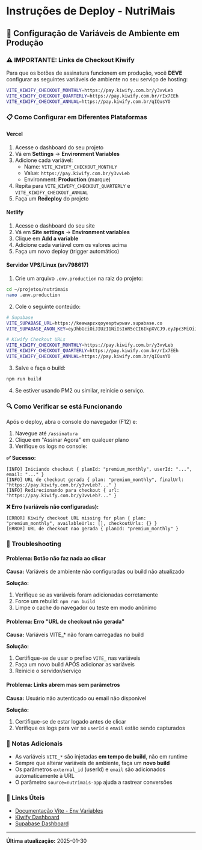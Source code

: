 # Instruções de Deploy - NutriMais

## 🚀 Configuração de Variáveis de Ambiente em Produção

### ⚠️ IMPORTANTE: Links de Checkout Kiwify

Para que os botões de assinatura funcionem em produção, você **DEVE** configurar as seguintes variáveis de ambiente no seu serviço de hosting:

```bash
VITE_KIWIFY_CHECKOUT_MONTHLY=https://pay.kiwify.com.br/y3vvLeb
VITE_KIWIFY_CHECKOUT_QUARTERLY=https://pay.kiwify.com.br/rIx7EEh
VITE_KIWIFY_CHECKOUT_ANNUAL=https://pay.kiwify.com.br/qIQusYO
```

### 📋 Como Configurar em Diferentes Plataformas

#### Vercel
1. Acesse o dashboard do seu projeto
2. Vá em **Settings** → **Environment Variables**
3. Adicione cada variável:
   - Name: `VITE_KIWIFY_CHECKOUT_MONTHLY`
   - Value: `https://pay.kiwify.com.br/y3vvLeb`
   - Environment: **Production** (marque)
4. Repita para `VITE_KIWIFY_CHECKOUT_QUARTERLY` e `VITE_KIWIFY_CHECKOUT_ANNUAL`
5. Faça um **Redeploy** do projeto

#### Netlify
1. Acesse o dashboard do seu site
2. Vá em **Site settings** → **Environment variables**
3. Clique em **Add a variable**
4. Adicione cada variável com os valores acima
5. Faça um novo deploy (trigger automático)

#### Servidor VPS/Linux (srv798617)
1. Crie um arquivo `.env.production` na raiz do projeto:
```bash
cd ~/projetos/nutrimais
nano .env.production
```

2. Cole o seguinte conteúdo:
```bash
# Supabase
VITE_SUPABASE_URL=https://keawapzxqoyesptwpwav.supabase.co
VITE_SUPABASE_ANON_KEY=eyJhbGciOiJIUzI1NiIsInR5cCI6IkpXVCJ9.eyJpc3MiOiJzdXBhYmFzZSIsInJlZiI6ImtlYXdhcHp4cW95ZXNwdHdwd2F2Iiwicm9sZSI6ImFub24iLCJpYXQiOjE3NjEzNzE4MTAsImV4cCI6MjA3Njk0NzgxMH0.gc42HHODbHSsIIztIevnER6zt__CN19Mm7Ba0a98kM8

# Kiwify Checkout URLs
VITE_KIWIFY_CHECKOUT_MONTHLY=https://pay.kiwify.com.br/y3vvLeb
VITE_KIWIFY_CHECKOUT_QUARTERLY=https://pay.kiwify.com.br/rIx7EEh
VITE_KIWIFY_CHECKOUT_ANNUAL=https://pay.kiwify.com.br/qIQusYO
```

3. Salve e faça o build:
```bash
npm run build
```

4. Se estiver usando PM2 ou similar, reinicie o serviço.

### 🔍 Como Verificar se está Funcionando

Após o deploy, abra o console do navegador (F12) e:

1. Navegue até `/assinatura`
2. Clique em "Assinar Agora" em qualquer plano
3. Verifique os logs no console:

**✅ Sucesso:**
```
[INFO] Iniciando checkout { planId: "premium_monthly", userId: "...", email: "..." }
[INFO] URL de checkout gerada { plan: "premium_monthly", finalUrl: "https://pay.kiwify.com.br/y3vvLeb?..." }
[INFO] Redirecionando para checkout { url: "https://pay.kiwify.com.br/y3vvLeb?..." }
```

**❌ Erro (variáveis não configuradas):**
```
[ERROR] Kiwify checkout URL missing for plan { plan: "premium_monthly", availableUrls: [], checkoutUrls: {} }
[ERROR] URL de checkout nao gerada { planId: "premium_monthly" }
```

### 🐛 Troubleshooting

#### Problema: Botão não faz nada ao clicar
**Causa:** Variáveis de ambiente não configuradas ou build não atualizado

**Solução:**
1. Verifique se as variáveis foram adicionadas corretamente
2. Force um rebuild: `npm run build`
3. Limpe o cache do navegador ou teste em modo anônimo

#### Problema: Erro "URL de checkout não gerada"
**Causa:** Variáveis VITE_* não foram carregadas no build

**Solução:**
1. Certifique-se de usar o prefixo `VITE_` nas variáveis
2. Faça um novo build APÓS adicionar as variáveis
3. Reinicie o servidor/serviço

#### Problema: Links abrem mas sem parâmetros
**Causa:** Usuário não autenticado ou email não disponível

**Solução:**
1. Certifique-se de estar logado antes de clicar
2. Verifique os logs para ver se `userId` e `email` estão sendo capturados

### 📝 Notas Adicionais

- As variáveis `VITE_*` são injetadas **em tempo de build**, não em runtime
- Sempre que alterar variáveis de ambiente, faça um **novo build**
- Os parâmetros `external_id` (userId) e `email` são adicionados automaticamente à URL
- O parâmetro `source=nutrimais-app` ajuda a rastrear conversões

### 🔗 Links Úteis

- [Documentação Vite - Env Variables](https://vitejs.dev/guide/env-and-mode.html)
- [Kiwify Dashboard](https://dashboard.kiwify.com.br)
- [Supabase Dashboard](https://supabase.com/dashboard/project/keawapzxqoyesptwpwav)

---

**Última atualização:** 2025-01-30
